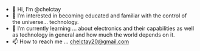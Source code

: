 - 👋 Hi, I’m @chelctay
- 👀 I’m interested in becoming educated and familiar with the control of the universe... technology.  
- 🌱 I’m currently learning ... about electronics and their capabilities as well as technology in general and how much the world depends on it.  
- 📫 How to reach me ... chelctay20@gmail.com 

<!---
chelctay/chelctay
